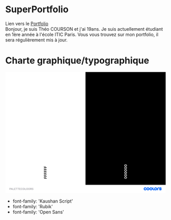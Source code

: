 # SuperPortfolio
Lien vers le [Portfolio](https://theocou.github.io/SuperPortfolioproj/)<br>
Bonjour, je suis Théo COURSON et j'ai 19ans. Je suis actuellement étudiant en 1ère année à l'école ITIC Paris. Vous vous trouvez sur mon portfolio, il sera régulièrement mis à jour.<br>

# Charte graphique/typographique
![PALETTECOLOORS.png](./asset/PALETTECOLOORS.png.png)
- font-family: 'Kaushan Script'
- font-family: 'Rubik'
- font-family: 'Open Sans'